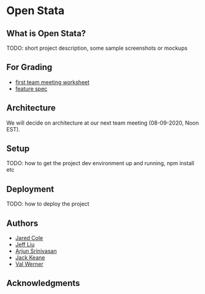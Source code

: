 # Open Stata

## What is Open Stata?

TODO: short project description, some sample screenshots or mockups

## For Grading

- [first team meeting worksheet](https://github.com/dartmouth-cs52-20X/project-open-stata/wiki/First-Team-Meeting)
- [feature spec](https://github.com/dartmouth-cs52-20X/project-open-stata/wiki/Feature-Spec)

## Architecture

We will decide on architecture at our next team meeting (08-09-2020, Noon EST).

## Setup

TODO: how to get the project dev environment up and running, npm install etc

## Deployment

TODO: how to deploy the project

## Authors

- [Jared Cole](https://github.com/jcole13)
- [Jeff Liu](https://github.com/jeffzyliu)
- [Arjun Srinivasan](https://github.com/arjunsrini)
- [Jack Keane](https://github.com/jakeane)
- [Val Werner](https://github.com/valrw)

## Acknowledgments
